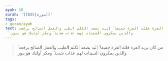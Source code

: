 ```yaml
---
ayah: 10
surah: '[[035|سورة]]'
tags:
- quran/ayah
text: من كان يريد العزة فلله العزة جميعا ۚ إليه يصعد الكلم الطيب والعمل الصالح يرفعه
  ۚ والذين يمكرون السيئات لهم عذاب شديد ۖ ومكر أولئك هو يبور
---
```

> من كان يريد العزة فلله العزة جميعا ۚ إليه يصعد الكلم الطيب والعمل الصالح يرفعه ۚ والذين يمكرون السيئات لهم عذاب شديد ۖ ومكر أولئك هو يبور
